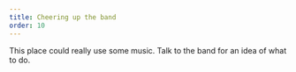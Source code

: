 ```yaml
---
title: Cheering up the band
order: 10
---
```


This place could really use some music. Talk to the band for an idea of what to do.
